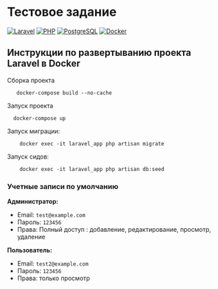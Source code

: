 # Тестовое задание 
[![Laravel](https://img.shields.io/badge/Laravel-v10-FF2D20?style=flat-square&logo=laravel)](https://laravel.com)
[![PHP](https://img.shields.io/badge/PHP-8.1%2B-777BB4?style=flat-square&logo=php)](https://php.net)
[![PostgreSQL](https://img.shields.io/badge/PostgreSQL-13%2B-4169E1?style=flat-square&logo=postgresql)](https://www.postgresql.org)
[![Docker](https://img.shields.io/badge/Docker-✓-2496ED?style=flat-square&logo=docker)](https://www.docker.com)

## Инструкции по развертыванию проекта Laravel в Docker
Сборка проекта
```
   docker-compose build --no-cache
```

Запуск проекта
```
  docker-compose up
```


Запуск миграции:
```
    docker exec -it laravel_app php artisan migrate
```

Запуск сидов:
```
    docker exec -it laravel_app php artisan db:seed
```

### Учетные записи по умолчанию

**Администратор:**
- Email: `test@example.com`
- Пароль: `123456`
- Права: Полный доступ : добавление, редактирование, просмотр, удаление

**Пользователь:**
- Email: `test2@example.com`
- Пароль: `123456`
- Права: только  просмотр

